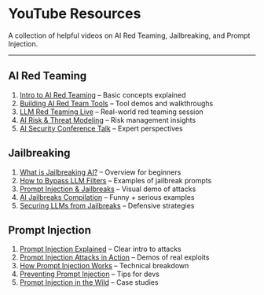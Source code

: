 # YouTube Resources

A collection of helpful videos on AI Red Teaming, Jailbreaking, and Prompt Injection.

---

## AI Red Teaming

1. [Intro to AI Red Teaming](https://www.youtube.com/watch?v=5NPfP1C3E0A) – Basic concepts explained
2. [Building AI Red Team Tools](https://www.youtube.com/watch?v=YBdp2kW2mbQ) – Tool demos and walkthroughs
3. [LLM Red Teaming Live](https://www.youtube.com/watch?v=bsYJcCkQZxQ) – Real-world red teaming session
4. [AI Risk & Threat Modeling](https://www.youtube.com/watch?v=2p0dFFZx4YE) – Risk management insights
5. [AI Security Conference Talk](https://www.youtube.com/watch?v=dNsxCyV0IIQ) – Expert perspectives

## Jailbreaking

1. [What is Jailbreaking AI?](https://www.youtube.com/watch?v=hzlhS5pQVoU) – Overview for beginners
2. [How to Bypass LLM Filters](https://www.youtube.com/watch?v=2O-Zs03FUEo) – Examples of jailbreak prompts
3. [Prompt Injection & Jailbreaks](https://www.youtube.com/watch?v=cdk2r9YyQUo) – Visual demo of attacks
4. [AI Jailbreaks Compilation](https://www.youtube.com/watch?v=Jle0g1r5A9s) – Funny + serious examples
5. [Securing LLMs from Jailbreaks](https://www.youtube.com/watch?v=ItA0tx1L6XI) – Defensive strategies

## Prompt Injection

1. [Prompt Injection Explained](https://www.youtube.com/watch?v=7eALXywYteY) – Clear intro to attacks
2. [Prompt Injection Attacks in Action](https://www.youtube.com/watch?v=He1_3uSmkFE) – Demos of real exploits
3. [How Prompt Injection Works](https://www.youtube.com/watch?v=evD6BYWnvd8) – Technical breakdown
4. [Preventing Prompt Injection](https://www.youtube.com/watch?v=4Ih6HVLhA20) – Tips for devs
5. [Prompt Injection in the Wild](https://www.youtube.com/watch?v=3yOL0z7R65M) – Case studies

